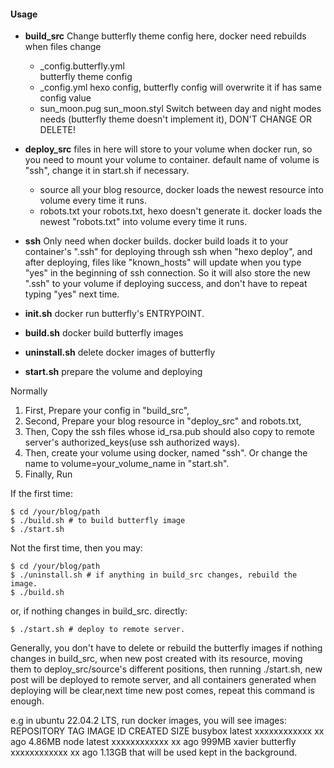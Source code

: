 #### Usage

- **build_src** Change butterfly theme config here, docker need rebuilds when files change
  - _config.butterfly.yml  
butterfly theme config
  - _config.yml 
hexo config, butterfly config will overwrite it if has same config value
  - sun_moon.pug sun_moon.styl 
Switch between day and night modes needs (butterfly theme doesn't implement it), DON'T CHANGE OR DELETE!

- **deploy_src** files in here will store to your volume when docker run, so you need to mount your volume to container. default name of volume is "ssh", change it in start.sh if necessary.
  - source 
all your blog resource, docker loads the newest resource into volume every time it runs.
  - robots.txt 
your robots.txt, hexo doesn't generate it. docker loads the newest "robots.txt" into volume every time it runs.

- **ssh** Only need when docker builds. docker build loads it to your container's ".ssh" for deploying through ssh when "hexo deploy", and after deploying, files like "known_hosts" will update when you type "yes" in the beginning of ssh connection. So it will also store the new ".ssh" to your volume if deploying success, and don't have to repeat typing "yes" next time.

- **init.sh** docker run butterfly's ENTRYPOINT.

- **build.sh** docker build butterfly images

- **uninstall.sh** delete docker images of butterfly

- **start.sh** prepare the volume and deploying

Normally
1. First, Prepare your config in "build_src",
2. Second, Prepare your blog resource in "deploy_src" and robots.txt,
3. Then, Copy the ssh files whose id_rsa.pub should also copy to remote server's authorized_keys(use ssh authorized ways).
4. Then, create your volume using docker, named "ssh". Or change the name to volume=your_volume_name in "start.sh".
5. Finally, Run

If the first time:
```
$ cd /your/blog/path
$ ./build.sh # to build butterfly image
$ ./start.sh
```

Not the first time, then you may:
```
$ cd /your/blog/path
$ ./uninstall.sh # if anything in build_src changes, rebuild the image.
$ ./build.sh
```
or, if nothing changes in build_src. directly:
```
$ ./start.sh # deploy to remote server.
```

Generally, you don't have to delete or rebuild the butterfly images if nothing changes in build_src, when new post created with its resource, moving them to deploy_src/source's different positions, then running ./start.sh, new post will be deployed to remote server, and all containers generated when deploying will be clear,next time new post comes, repeat this command is enough.

e.g in ubuntu 22.04.2 LTS, run docker images, you will see images:
REPOSITORY  TAG        IMAGE ID        CREATED      SIZE
busybox     latest     xxxxxxxxxxxx    xx ago       4.86MB
node        latest     xxxxxxxxxxxx    xx ago       999MB
xavier      butterfly  xxxxxxxxxxxx    xx ago       1.13GB
that will be used kept in the background.